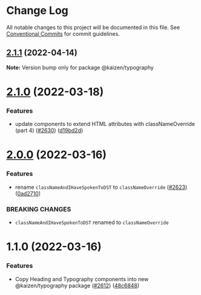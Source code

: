 # Change Log

All notable changes to this project will be documented in this file.
See [Conventional Commits](https://conventionalcommits.org) for commit guidelines.

## [2.1.1](https://github.com/cultureamp/kaizen-design-system/compare/@kaizen/typography@2.1.0...@kaizen/typography@2.1.1) (2022-04-14)

**Note:** Version bump only for package @kaizen/typography





# [2.1.0](https://github.com/cultureamp/kaizen-design-system/compare/@kaizen/typography@2.0.0...@kaizen/typography@2.1.0) (2022-03-18)


### Features

* update components to extend HTML attributes with classNameOverride (part 4) ([#2630](https://github.com/cultureamp/kaizen-design-system/issues/2630)) ([d19bd2d](https://github.com/cultureamp/kaizen-design-system/commit/d19bd2d29172d22ea5e6585892164ae84e0927fb))





# [2.0.0](https://github.com/cultureamp/kaizen-design-system/compare/@kaizen/typography@1.1.0...@kaizen/typography@2.0.0) (2022-03-16)


### Features

* rename `classNameAndIHaveSpokenToDST` to `classNameOverride` ([#2623](https://github.com/cultureamp/kaizen-design-system/issues/2623)) ([0ad2710](https://github.com/cultureamp/kaizen-design-system/commit/0ad2710f5e4b9a9d6b5a40ae72741a88669792c1))


### BREAKING CHANGES

* `classNameAndIHaveSpokenToDST` renamed to `classNameOverride`





# 1.1.0 (2022-03-16)


### Features

* Copy Heading and Typography components into new @kaizen/typography package ([#2612](https://github.com/cultureamp/kaizen-design-system/issues/2612)) ([48c6848](https://github.com/cultureamp/kaizen-design-system/commit/48c684850f73f96e6aa9fc0ea1f62cfd28374d73))
